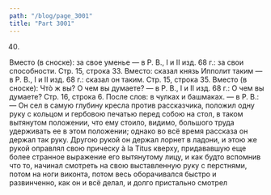 ```yaml
---
path: "/blog/page_3001"
title: "Part 3001"
---
```


 40.
Вместо (в сноске): за свое уменье — в Р. В., I и II изд. 68 г.: за свои способности.
Стр. 15, строка 33.
Вместо: сказал князь Ипполит таким — в Р. В., I и II изд. 68 г.: сказал он таким.
Стр. 15, строка 35.
Вместо (в сноске): Чтò ж вы? О чем вы думаете? — в Р. В., I и II изд. 68 г.: О чем вы думаете?
Стр. 16, строка 6.
После слов: в чулках и башмаках. — в Р. В.: — Он сел в самую глубину кресла против рассказчика, положил одну руку с кольцом и гербовою печатью перед собою на стол, в таком вытянутом положении, что ему стоило, видимо, большого труда удерживать ее в этом положении; однако во всё время рассказа он держал так руку. Другою рукой он держал лорнет в ладони, и этою же рукой оправлял свою прическу à la Titus кверху, придававшую еще более странное выражение его вытянутому лицу, и как будто вспомнив что то, начинал смотреть на свою выставленную руку с перстнями, потом на ноги виконта, потом весь оборачивался быстро и развинченно, как он и всё делал, и долго пристально смотрел 

